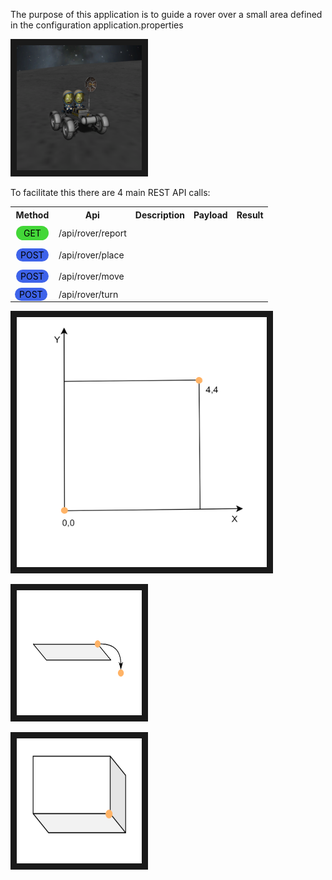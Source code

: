 The purpose of this application is to guide a rover 
over a small area defined in the configuration application.properties



<p align="left">
<img src="presentation/KerbalRover.png" width="200" height="200" border="10"/>
</p>
To facilitate this there are 4 main REST API calls:

<table>
<tr>
<th>Method</th>
<th>Api</th>
<th>Description</th>
<th>Payload</th>
<th>Result</th>
</tr>
<tr>
    <td><label class="pill-get">GET</label></td>
    <td>/api/rover/report</td>
    <td> </td>
    <td> </td>
    <td> </td>
</tr>
<tr>
    <td><label class="pill-post">POST</label></td>
    <td>/api/rover/place</td>
    <td> </td>
    <td> </td>
    <td> </td>
</tr>
<tr>
    <td><label class="pill-post">POST</label></td>
    <td>/api/rover/move</td>
    <td> </td>
    <td> </td>
    <td> </td>
</tr>
<tr>
    <td><label 
        style="background-color: #3e63ea;
        color: black;
        padding: 2px 7px;
        border-radius: 16px;">POST</label></td>
    <td>/api/rover/turn</td>
    <td> </td>
    <td> </td>
    <td> </td>
</tr>
</table>

<p align="left">
<img src="presentation/coordinateSystem.PNG" width="400" height="400" border="10"/>
</p>

<p align="left">
<img src="presentation/ballFallOff.PNG" width="200" height="200" border="10"/>
</p>

<p align="left">
<img src="presentation/ballCaptured.PNG" width="200" height="200" border="10"/>
</p>

<style style="visibility:hidden">
.pill-get {
  background-color: #43d738;
  border: none;
  color: black;
  padding: 3px 12px;
  text-align: center;
  text-decoration: none;
  display: inline-block;
  margin: 4px 2px;
  cursor: pointer;
  border-radius: 16px;
}
.pill-post {
  background-color: #3e63ea;
  border: none;
  color: black;
  padding: 2px 7px;
  text-align: center;
  text-decoration: none;
  display: inline-block;
  margin: 4px 2px;
  cursor: pointer;
  border-radius: 16px;
}
</style>